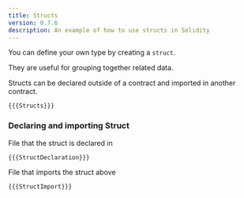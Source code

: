 ```yaml
---
title: Structs
version: 0.7.6
description: An example of how to use structs in Solidity
---
```


You can define your own type by creating a `struct`.

They are useful for grouping together related data.

Structs can be declared outside of a contract and imported in another contract.

```solidity
{{{Structs}}}
```

### Declaring and importing Struct

File that the struct is declared in

```solidity
{{{StructDeclaration}}}
```

File that imports the struct above

```solidity
{{{StructImport}}}
```
